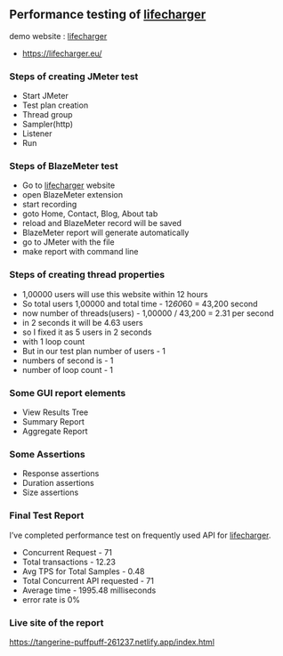 ## Performance testing of [lifecharger](https://lifecharger.eu/)

demo website : [lifecharger](https://lifecharger.eu/)
- https://lifecharger.eu/

### Steps of creating JMeter test
- Start JMeter
- Test plan creation
- Thread group
- Sampler(http)
- Listener
- Run
### Steps of BlazeMeter test
- Go to [lifecharger](https://lifecharger.eu/) website
- open BlazeMeter extension
- start recording
- goto Home, Contact, Blog, About tab
- reload and BlazeMeter record will be saved
- BlazeMeter report will generate automatically
- go to JMeter with the file
- make report with command line

### Steps of creating thread properties
- 1,00000 users will use this website within 12 hours
- So total users 1,00000 and total time - 12*60*60 = 43,200 second
- now number of threads(users) - 1,00000 / 43,200 = 2.31 per second
- in 2 seconds it will be 4.63 users
- so I fixed it as 5 users in 2 seconds
- with 1 loop count
- But in our test plan number of users - 1
- numbers of second is - 1
- number of loop count - 1

### Some GUI report elements
- View Results Tree
- Summary Report
- Aggregate Report
### Some Assertions
- Response assertions
- Duration assertions
- Size assertions

### Final Test Report
I’ve completed performance test on frequently used API for [lifecharger](https://lifecharger.eu/).

- Concurrent Request - 71
- Total transactions -  12.23
- Avg TPS for Total Samples - 0.48
- Total Concurrent API requested - 71
- Average time - 1995.48 milliseconds
- error rate is 0%
### Live site of the report

https://tangerine-puffpuff-261237.netlify.app/index.html





